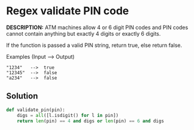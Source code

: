 # Regex validate PIN code
**DESCRIPTION:**
ATM machines allow 4 or 6 digit PIN codes and PIN codes cannot contain anything but exactly 4 digits or exactly 6 digits.

If the function is passed a valid PIN string, return true, else return false.

Examples (Input --> Output)
```
"1234"   -->  true
"12345"  -->  false
"a234"   -->  false
```

## Solution
```Python
def validate_pin(pin):
    digs = all([l.isdigit() for l in pin])
    return len(pin) == 4 and digs or len(pin) == 6 and digs
```